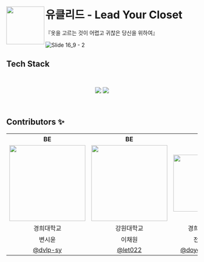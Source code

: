 # 유클리드 - Lead Your Closet <img src="![lyc-main](https://github.com/user-attachments/assets/417c0f63-78c2-46ff-9fc9-4fab956a0a38)" align=left width=100>
『옷을 고르는 것이 어렵고 귀찮은 당신을 위하여』

![Slide 16_9 - 2](https://github.com/user-attachments/assets/e6309055-9af3-4eaa-a115-f7233f835d53)

## Tech Stack

<br/>
<div align="center">
  <p align="center">
    <img src="https://img.shields.io/badge/Spring-7F52FF?style=for-the-badge&logo=Spring&logoColor=white"/>
<!-- ALL-CONTRIBUTORS-BADGE:START - Do not remove or modify this section -->
<img src="https://img.shields.io/badge/all_contributors-4-orange.svg?style=for-the-badge"/>
<!-- ALL-CONTRIBUTORS-BADGE:END -->
  </p>
  <br />
</div>

## Contributors ✨

<div align="center">
<table>
  <tr>
    <th style="text-align: center;">BE</th>
    <th style="text-align: center;">BE</th>
    <th style="text-align: center;">FE</th>
    <th style="text-align: center;">FE</th>
  </tr>
  <tr>
    <td align="center">
      <img style="width: 200px;" src="https://github.com/user-attachments/assets/56ce4674-7ebb-4216-bb3a-fe16863e9651" />
    </td>
    <td align="center">
      <img style="width: 200px;" src="https://github.com/user-attachments/assets/831ea388-cbba-4ff9-9d12-b04bbbfaeaaf" />
    </td>
    <td align="center">
      <img style="width: 150px;" src="https://github.com/user-attachments/assets/2f29920f-7740-4d02-bb22-d1c31042d969" />
    </td>
    <td align="center">
      <img style="width: 200px;" src="https://github.com/user-attachments/assets/277e53a8-ba50-410d-9a6c-99f0cf88e5c7" />
    </td>    
  </tr>
  <tr>
    <td align="center">경희대학교</td>
    <td align="center">강원대학교</td>
    <td align="center">경희대학교</td>
    <td align="center">금오공과대학교</td>
  </tr>
  <tr>
    <td align="center">변시윤</td>
    <td align="center">이채원</td>
    <td align="center">전도연</td>
    <td align="center">함서현</td>
  </tr>
  <tr>
    <td align="center">
      <a href="https://github.com/dvlp-sy">@dvlp-sy</a>
    </td>
    <td align="center">
      <a href="https://github.com/let022">@let022</a>
    </td>
    <td align="center">
      <a href="https://github.com/doyeon0307">@doyeon0307</a>
    </td>
    <td align="center">
      <a href="https://github.com/s1hwa">@s1hwa</a>
    </td>
  </tr>
</table>
</div>

